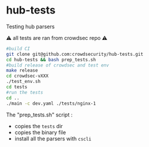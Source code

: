 # hub-tests
Testing hub parsers

:warning: all tests are ran from crowdsec repo :warning:


```bash
#build CI
git clone git@github.com:crowdsecurity/hub-tests.git
cd hub-tests && bash prep_tests.sh
#build release of crowdsec and test env
make release
cd crowdsec-vXXX
./test_env.sh
cd tests
#run the tests
cd ..
./main -c dev.yaml ./tests/nginx-1
```

The "prep_tests.sh" script :
 - copies the `tests` dir
 - copies the binary file
 - install all the parsers with `cscli`
 


